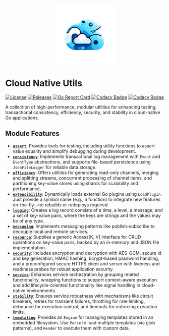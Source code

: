 <p align="center">
<img src="https://github.com/andygeiss/cloud-native-utils/blob/main/logo.png?raw=true" />
</p>

# Cloud Native Utils

[![License](https://img.shields.io/github/license/andygeiss/cloud-native-utils)](https://github.com/andygeiss/cloud-native-utils/blob/master/LICENSE)
[![Releases](https://img.shields.io/github/v/release/andygeiss/cloud-native-utils)](https://github.com/andygeiss/cloud-native-utils/releases)
[![Go Report Card](https://goreportcard.com/badge/github.com/andygeiss/cloud-native-utils)](https://goreportcard.com/report/github.com/andygeiss/cloud-native-utils)
[![Codacy Badge](https://app.codacy.com/project/badge/Grade/b4e3a9c4859b47f1bc43613970ec8d12)](https://app.codacy.com/gh/andygeiss/cloud-native-utils/dashboard?utm_source=gh&utm_medium=referral&utm_content=&utm_campaign=Badge_grade)
[![Codacy Badge](https://app.codacy.com/project/badge/Coverage/b4e3a9c4859b47f1bc43613970ec8d12)](https://app.codacy.com/gh/andygeiss/cloud-native-utils/dashboard?utm_source=gh&utm_medium=referral&utm_content=&utm_campaign=Badge_coverage)

A collection of high-performance, modular utilities for enhancing testing,
transactional consistency, efficiency, security, and stability in cloud-native
Go applications.

## **Module Features**

- [**`assert`**](assert/): Provides tools for testing, including utility functions
  to assert value equality and simplify debugging during development.
- [**`consistency`**](consistency/): Implements transactional log management with
  `Event` and `EventType` abstractions, and supports file-based persistence using
  `JsonFileLogger` for reliable data storage.
- [**`efficiency`**](efficiency/): Offers utilities for generating read-only
  channels, merging and splitting streams, concurrent processing of channel items,
  and partitioning key-value stores using shards for scalability and performance.
- [**`extensibility`**](extensibility/): Dynamically loads external Go plugins using
  `LoadPlugin`. Just provide a symbol name (e.g., a function) to integrate new
  features on-the-fly—no rebuilds or redeploys required.
- [**`logging`**](logging/): Creates a log record consists of a time, a level, a message, 
  and a set of key-value pairs, where the keys are strings and the values may be of any type.
- [**`messaging`**](messaging/): Implements messaging patterns like publish-subscribe
  to decouple local and remote services.
- [**`resource`**](resource/): Supplies a generic Access[K, V] interface for CRUD
  operations on key-value pairs, backed by an in-memory and JSON file implementation.
- [**`security`**](security/): Includes encryption and decryption with AES-GCM,
  secure id and key generation, HMAC hashing, bcrypt-based password handling, and a
  preconfigured secure HTTPS client and server with liveness and readiness probes for
  robust application security.
- [**`service`**](service/): Enhances service orchestration by grouping related
  functionality, wrapping functions to support context-aware execution and add
  lifecycle-oriented functionality like signal handling in cloud-native
  environments.
- [**`stability`**](stability/): Ensures service robustness with mechanisms like
  circuit breakers, retries for transient failures, throttling for rate limiting,
  debounce for execution control, and timeouts for enforcing execution limits.
- [**`templating`**](templating/): Provides an `Engine` for managing templates
  stored in an embedded filesystem. Use `Parse` to load multiple templates (via
  glob patterns), and `Render` to execute them with custom data.
